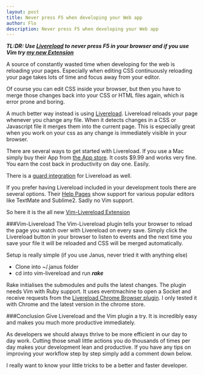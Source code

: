 ```yaml
---
layout: post
title: Never press F5 when developing your Web app
author: Flo
description: Never press F5 when developing your Web app
---
```


***TL:DR: Use [Livereload](http://livereload.com/) to never press F5 in your browser and if you use Vim try [my new
Extension](https://github.com/flomotlik/vim-livereload)***

A source of constantly wasted time when developing for the web is reloading
your pages. Especially when editing CSS continuously reloading your page
takes lots of time and focus away from your editor.

Of course you can edit CSS inside your browser, but then you have to
merge those changes back into your CSS or HTML files again, which is
error prone and boring.

A much better way instead is using [Livereload](http://livereload.com/).
Livereload reloads your
page whenever you change any file. When it detects changes in a CSS or
Javascript file it merges them into the current page. This is especially
great when you work on your css as any change is immediately visible in
your browser.

There are several ways to get started with Livereload. If you use a
Mac simply buy their App from [the App
store](http://itunes.apple.com/us/app/livereload/id482898991?mt=12). It costs $9.99 and works
very fine. You earn the cost back in productivity on day one. Easily.

There is a [guard
integration](https://github.com/guard/guard-livereload) for Livereload as well.

If you prefer having Livereload included in your development tools there
are several options. Their [Help
Pages](http://help.livereload.com/kb/editor-support/using-custom-scripts-to-support-other-editors)
show support for various popular editors like TextMate and Sublime2.
Sadly no Vim support.

So here it is the all new [Vim-Livereload Extension](https://github.com/flomotlik/vim-livereload)

###Vim-Livereload
The Vim-Livereload plugin tells your browser to reload the page you
watch over with Livereload on every save. Simply click the Livereload
button in your browser to listen to events and the next time you save
your file it will be reloaded and CSS will be merged automatically.

Setup is really simple (if you use Janus, never tried it with anything
else)

* Clone into ~/.janus folder
* cd into vim-livereload and run ***rake***

Rake initialises the submodules and pulls the latest changes. The plugin
needs Vim with Ruby support. It uses eventmachine to open a Socket and
receive requests from the [Livereload Chrome Browser
plugin](https://chrome.google.com/webstore/detail/jnihajbhpnppcggbcgedagnkighmdlei).
I only tested it with Chrome and the latest version in the chrome store.

###Conclusion
Give Livereload and the Vim plugin a try. It is incredibly easy and
makes you much more productive immediately.

As developers we should always thrive to be more efficient in our day to day work.
Cutting those small little actions you do thousands of times per day makes your
development lean and productive. If you have any tips on improving your
workflow step by step simply add a comment down below.

I really want to know your little tricks to be a better and faster developer.

